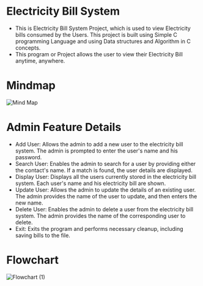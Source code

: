 # Electricity Bill System
- This is Electricity Bill System Project, which is used to view Electricity bills consumed by the Users. This project is built using Simple C programming Language and using Data structures and Algorithm in C concepts.
- This program or Project allows the user to view their Electricity Bill anytime, anywhere.

# Mindmap
![Mind Map](https://github.com/Abhilash1306/newrepos/assets/120955802/4f0d54c6-16f9-4bae-938f-771670197387)

# Admin Feature Details
- Add User: Allows the admin to add a new user to the electricity bill system. The admin is prompted to enter the user's name and his password.
- Search User: Enables the admin to search for a user by providing either the contact's name. If a match is found, the user details are displayed.
- Display User: Displays all the users currently stored in the electricity bill system. Each user's name and his electricity bill are shown.
- Update User: Allows the admin to update the details of an existing user. The admin provides the name of the user to update, and then enters the new name.
- Delete User: Enables the admin to delete a user from the electricity bill system. The admin provides the name of the corresponding user to delete.
- Exit: Exits the program and performs necessary cleanup, including saving bills to the file.
# Flowchart
![Flowchart (1)](https://github.com/Abhilash1306/newrepos/assets/120955802/5eab87a2-5727-4e5c-8e5a-3f2c0fe9d405)
